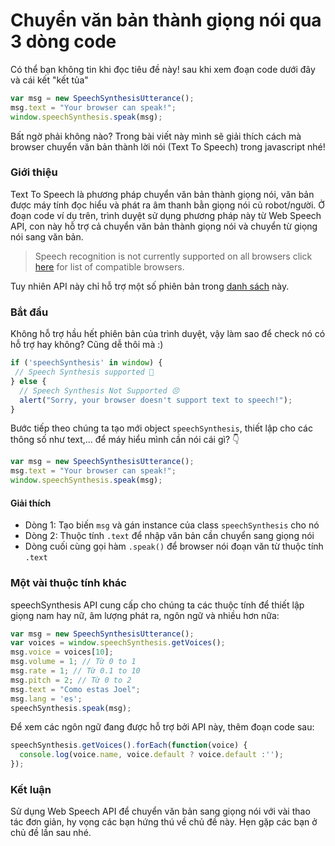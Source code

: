 # Chuyển văn bản thành giọng nói qua 3 dòng code

Có thể bạn không tin khi đọc tiêu đề này! sau khi xem đoạn code dưới đây và cái kết "kết tủa"
```javascript
var msg = new SpeechSynthesisUtterance();
msg.text = "Your browser can speak!";
window.speechSynthesis.speak(msg);
```
Bất ngờ phải không nào? Trong bài viết này mình sẽ giải thích cách mà browser chuyển văn bản thành lời nói (Text To Speech) trong javascript nhé!

### Giới thiệu
Text To Speech là phương pháp chuyển văn bản thành giọng nói, văn bản được máy tính đọc hiểu và phát ra âm thanh bằn giọng nói củ robot/người.
Ở đoạn code ví dụ trên, trình duyệt sử dụng phương pháp này từ Web Speech API, con này hỗ trợ cả chuyển văn bản thành giọng nói và chuyển từ giọng nói sang văn bản.
> Speech recognition is not currently supported on all browsers click [here](https://developer.mozilla.org/en-US/docs/Web/API/SpeechRecognition#Browser_compatibility) for list of compatible browsers.

Tuy nhiên API này chỉ hỗ trợ một số phiên bản trong [danh sách](https://developer.mozilla.org/en-US/docs/Web/API/SpeechRecognition#Browser_compatibility) này.

### Bắt đầu
Không hỗ trợ hầu hết phiên bản của trình duyệt, vậy làm sao để check nó có hỗ trợ hay không? Cũng dễ thôi mà :)

```javascript
if ('speechSynthesis' in window) {
 // Speech Synthesis supported 🎉
} else {
  // Speech Synthesis Not Supported 😣
  alert("Sorry, your browser doesn't support text to speech!");
}
```

Bước tiếp theo chúng ta tạo mới object `speechSynthesis`, thiết lập cho các thông số như text,... để máy hiểu mình cần nói cái gì? 👇

```javascript
var msg = new SpeechSynthesisUtterance();
msg.text = "Your browser can speak!";
window.speechSynthesis.speak(msg);
```
#### Giải thích
- Dòng 1: Tạo biến `msg` và gán instance của class `speechSynthesis` cho nó
- Dòng 2: Thuộc tính `.text` để nhập văn bản cần chuyển sang giọng nói
- Dòng cuối cùng gọi hàm `.speak()` để browser nói đoạn văn từ thuộc tính `.text`

### Một vài thuộc tính khác
speechSynthesis API cung cấp cho chúng ta các thuộc tính để thiết lập giọng nam hay nữ, âm lượng phát ra, ngôn ngữ và nhiều hơn nữa:

```javascript
var msg = new SpeechSynthesisUtterance();
var voices = window.speechSynthesis.getVoices();
msg.voice = voices[10]; 
msg.volume = 1; // Từ 0 to 1
msg.rate = 1; // Từ 0.1 to 10
msg.pitch = 2; // Từ 0 to 2
msg.text = "Como estas Joel";
msg.lang = 'es';
speechSynthesis.speak(msg);
```

Để xem các ngôn ngữ đang được hỗ trợ bởi API này, thêm đoạn code sau:
```javascript
speechSynthesis.getVoices().forEach(function(voice) {
  console.log(voice.name, voice.default ? voice.default :'');
});
```
### Kết luận
Sử dụng Web Speech API để chuyển văn bản sang giọng nói với vài thao tác đơn giản, hy vọng các bạn hứng thú về chủ đề này. Hẹn gặp các bạn ở chủ đề lần sau nhé. 
